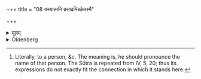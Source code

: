+++
title = "08 यस्यात्मनि प्रसादमिच्छेत्तस्मै"

+++

<details><summary>मूलम्</summary>

यस्यात्मनि प्रसादमिच्छेत्तस्मै ८
</details>

<details><summary>Oldenberg</summary>

8. [^5]  With reference to a person whose favour he wishes to gain.


[^5]:  Literally, to a person, &c. The meaning is, he should pronounce the name of that person. The Sūtra is repeated from IV, 5, 20; thus its expressions do not exactly fit the connection in which it stands here.
</details>
